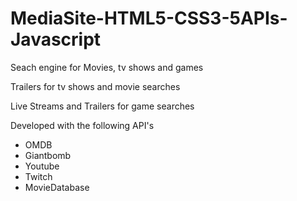 MediaSite-HTML5-CSS3-5APIs-Javascript
========================================

Seach engine for Movies, tv shows and games

Trailers for tv shows and movie searches 

Live Streams and Trailers for game searches 

Developed with the following API's

- OMDB
- Giantbomb
- Youtube 
- Twitch 
- MovieDatabase
